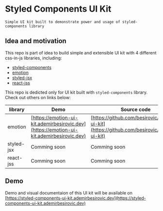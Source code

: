 # Styled Components UI Kit
```
Simple UI kit built to demonstrate power and usage of styled-components library
```

## Idea and motivation
This repo is part of idea to build simple and extensible UI kit with 4 different css-in-js libraries, including:
- [styled-components](https://www.styled-components.com/)
- [emotion](https://github.com/emotion-js/emotion)
- [styled-jsx](https://github.com/zeit/styled-jsx)
- [react-jss](https://cssinjs.org/react-jss/?v=v10.0.0-alpha.16)

This repo is dedicted only for UI kit built with `styled-components` library. Check out others on links below:

| library    | Demo         | Source code  |
| ---------- | ------------ | ------------ |
| emotion    | [https://emotion-ui-kit.ademirbesirovic.dev](https://emotion-ui-kit.ademirbesirovic.dev) | [https://github.com/besirovic/emotion-ui-kit](https://github.com/besirovic/emotion-ui-kit) |
| styled-jsx | Comming soon | Comming soon |
| react-jss  | Comming soon | Comming soon |

## Demo
Demo and visual documentaion of this UI kit will be available on [https://styled-components-ui-kit.ademirbesirovic.dev](https://styled-components-ui-kit.ademirbesirovic.dev)